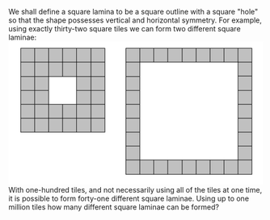   We shall define a square lamina to be a square outline with a square &quot;hole&quot; so that the shape possesses vertical and horizontal symmetry. For example, using exactly thirty-two square tiles we can form two different square laminae:    <img src="project/images/p_173_square_laminas.gif" alt="" />    With one-hundred tiles, and not necessarily using all of the tiles at one time, it is possible to form forty-one different square laminae.  Using up to one million tiles how many different square laminae can be formed?  